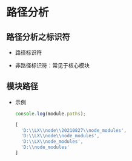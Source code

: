 # 路径分析

## 路径分析之标识符

+ 路径标识符

+ 非路径标识符：常见于核心模块

## 模块路径

+ 示例

  ```js
  console.log(module.paths);

  [
    'D:\\LX\\node\\20210827\\node_modules',
    'D:\\LX\\node\\node_modules',
    'D:\\LX\\node_modules',
    'D:\\node_modules'
  ]
  ```
